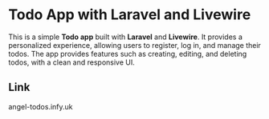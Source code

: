 # Todo App with Laravel and Livewire

This is a simple **Todo app** built with **Laravel** and **Livewire**. It provides a personalized experience, allowing users to register, log in, and manage their todos. The app provides features such as creating, editing, and deleting todos, with a clean and responsive UI.

## Link
angel-todos.infy.uk
